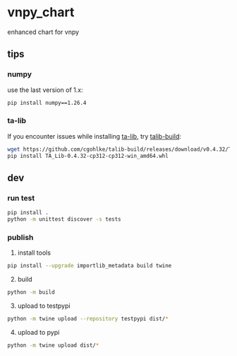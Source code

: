 # vnpy_chart

enhanced chart for vnpy

## tips

### numpy

use the last version of 1.x:

```sh
pip install numpy==1.26.4 
```

### ta-lib

If you encounter issues while installing [ta-lib](https://github.com/TA-Lib/ta-lib-python), try [talib-build](https://github.com/cgohlke/talib-build/releases):

```sh
wget https://github.com/cgohlke/talib-build/releases/download/v0.4.32/TA_Lib-0.4.32-cp312-cp312-win_amd64.whl -O TA_Lib-0.4.32-cp312-cp312-win_amd64.whl
pip install TA_Lib-0.4.32-cp312-cp312-win_amd64.whl
```

## dev

### run test

```sh
pip install .
python -m unittest discover -s tests
```

### publish

1. install tools

```sh
pip install --upgrade importlib_metadata build twine
```

2. build

```sh
python -m build
```

3. upload to testpypi

```sh
python -m twine upload --repository testpypi dist/*
```

4. upload to pypi

```sh
python -m twine upload dist/*
```
